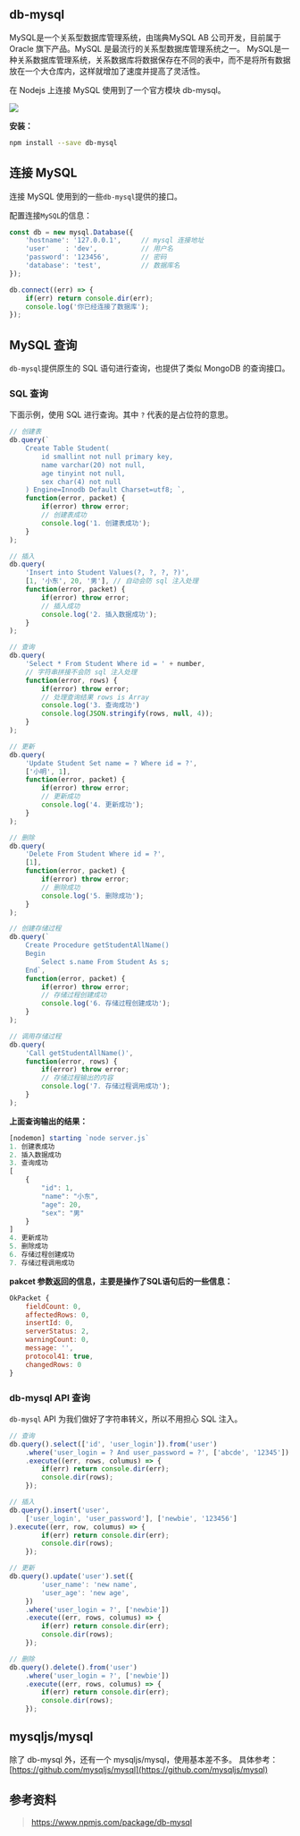 
## db-mysql
MySQL是一个关系型数据库管理系统，由瑞典MySQL AB 公司开发，目前属于 Oracle 旗下产品。MySQL 是最流行的关系型数据库管理系统之一。
MySQL是一种关系数据库管理系统，关系数据库将数据保存在不同的表中，而不是将所有数据放在一个大仓库内，这样就增加了速度并提高了灵活性。

在 Nodejs 上连接 MySQL 使用到了一个官方模块 db-mysql。

![](../../../resource/mysql.jpg)

**安装：**

```bash
npm install --save db-mysql
```


## 连接 MySQL
连接 MySQL 使用到的一些`db-mysql`提供的接口。

配置连接`MySQL`的信息：

```js
const db = new mysql.Database({
    'hostname': '127.0.0.1',     // mysql 连接地址
    'user'    : 'dev',           // 用户名
    'password': '123456',        // 密码
    'database': 'test',          // 数据库名
});

db.connect((err) => {
    if(err) return console.dir(err);
    console.log('你已经连接了数据库');
});
```

## MySQL 查询
`db-mysql`提供原生的 SQL 语句进行查询，也提供了类似 MongoDB 的查询接口。


### SQL 查询
下面示例，使用 SQL 进行查询。其中 `?` 代表的是占位符的意思。

```js
// 创建表
db.query(`
    Create Table Student(
        id smallint not null primary key,
        name varchar(20) not null,
        age tinyint not null,
        sex char(4) not null
    ) Engine=Innodb Default Charset=utf8; `,
    function(error, packet) {
        if(error) throw error;
        // 创建表成功
        console.log('1. 创建表成功');
    }
);

// 插入
db.query(
    'Insert into Student Values(?, ?, ?, ?)',
    [1, '小东', 20, '男'], // 自动会防 sql 注入处理
    function(error, packet) {
        if(error) throw error;
        // 插入成功
        console.log('2. 插入数据成功');
    }
);

// 查询
db.query(
    'Select * From Student Where id = ' + number,
    // 字符串拼接不会防 sql 注入处理
    function(error, rows) {
        if(error) throw error;
        // 处理查询结果 rows is Array
        console.log('3. 查询成功')
        console.log(JSON.stringify(rows, null, 4));
    }
);

// 更新
db.query(
    'Update Student Set name = ? Where id = ?',
    ['小明', 1],
    function(error, packet) {
        if(error) throw error;
        // 更新成功
        console.log('4. 更新成功');
    }
);

// 删除
db.query(
    'Delete From Student Where id = ?',
    [1],
    function(error, packet) {
        if(error) throw error;
        // 删除成功
        console.log('5. 删除成功');
    }
);

// 创建存储过程
db.query(`
    Create Procedure getStudentAllName()
    Begin
        Select s.name From Student As s;
    End`,
    function(error, packet) {
        if(error) throw error;
        // 存储过程创建成功
        console.log('6. 存储过程创建成功');
    }
);

// 调用存储过程
db.query(
    'Call getStudentAllName()',
    function(error, rows) {
        if(error) throw error;
        // 存储过程输出的内容
        console.log('7. 存储过程调用成功');
    }
);
```

**上面查询输出的结果：**

```js
[nodemon] starting `node server.js`
1. 创建表成功
2. 插入数据成功
3. 查询成功
[
    {
        "id": 1,
        "name": "小东",
        "age": 20,
        "sex": "男"
    }
]
4. 更新成功
5. 删除成功
6. 存储过程创建成功
7. 存储过程调用成功
```

**pakcet 参数返回的信息，主要是操作了SQL语句后的一些信息：**

```js
OkPacket {
    fieldCount: 0,
    affectedRows: 0,
    insertId: 0,
    serverStatus: 2,
    warningCount: 0,
    message: '',
    protocol41: true,
    changedRows: 0
}
```

### db-mysql API 查询
`db-mysql` API 为我们做好了字符串转义，所以不用担心 SQL 注入。

```js
// 查询
db.query().select(['id', 'user_login']).from('user')
    .where('user_login = ? And user_password = ?', ['abcde', '12345'])
    .execute((err, rows, columus) => {
        if(err) return console.dir(err);
        console.dir(rows);
    });

// 插入
db.query().insert('user',
    ['user_login', 'user_password'], ['newbie', '123456']
).execute((err, row, columus) => {
        if(err) return console.dir(err);
        console.dir(rows);
    });

// 更新
db.query().update('user').set({
        'user_name': 'new name',
        'user_age': 'new age',
    })
    .where('user_login = ?', ['newbie'])
    .execute((err, rows, columus) => {
        if(err) return console.dir(err);
        console.dir(rows);
    });

// 删除
db.query().delete().from('user')
    .where('user_login = ?', ['newbie'])
    .execute((err, rows, columus) => {
        if(err) return console.dir(err);
        console.dir(rows);
    });
```

## mysqljs/mysql
除了 db-mysql 外，还有一个 mysqljs/mysql，使用基本差不多。
具体参考：[https://github.com/mysqljs/mysql](https://github.com/mysqljs/mysql)


## 参考资料
> https://www.npmjs.com/package/db-mysql

